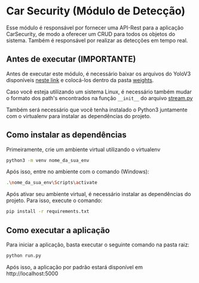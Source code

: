# Car Security (Módulo de Detecção)

Esse módulo é responsável por fornecer uma API-Rest para a aplicação CarSecurity, de modo a oferecer um CRUD para todos os objetos do sistema.
Também é responsável por realizar as detecções em tempo real.

## Antes de executar (IMPORTANTE)

Antes de executar este módulo, é necessário baixar os arquivos do YoloV3 disponíveis [neste link](https://drive.google.com/drive/folders/1w2ooBNA4NDaEB7AQJO3zXhF9t6jNonz3) e colocá-los dentro da pasta [weights](https://github.com/marcusvlc/carsecurity-detection/tree/master/app/detection/weights).

Caso você esteja utilizando um sistema Linux, é necessário também mudar o formato dos path's encontrados na função `__init__` do arquivo [stream.py](https://github.com/marcusvlc/carsecurity-detection/blob/master/app/detection/stream.py)

Também será necessário que você tenha instalado o Python3 juntamente com o virtualenv para instalar as dependências do projeto.

## Como instalar as dependências

Primeiramente, crie um ambiente virtual utilizando o virtualenv

```sh
python3 -m venv nome_da_sua_env
```

Após isso, entre no ambiente com o comando (Windows):
```sh
.\nome_da_sua_env\Scripts\activate
```

Após ativar seu ambiente virtual, é necessário instalar as dependências do projeto. Para isso, execute o comando:

```sh
pip install -r requirements.txt
```

## Como executar a aplicação

Para iniciar a aplicação, basta executar o seguinte comando na pasta raiz:

```sh
python run.py
``` 

Após isso, a aplicação por padrão estará disponível em http://localhost:5000

